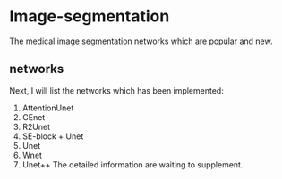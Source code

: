 # Image-segmentation

The medical image segmentation networks which are popular and new.

## networks

Next, I will list the networks which has been implemented:  
1. AttentionUnet
2. CEnet
3. R2Unet
4. SE-block + Unet
5. Unet
6. Wnet
7. Unet++
The detailed information are waiting to supplement.